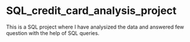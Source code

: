 # SQL_credit_card_analysis_project
This is a SQL project where I have analysized the data and answered few question with the help of SQL queries.
